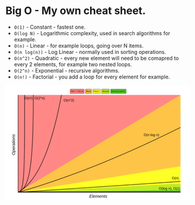 # Big O - My own cheat sheet.

- `O(1)` - Constant - fastest one.
- `O(log N)` - Logarithmic complexity, used in search algorithms for example.
- `O(n)` - Linear - for example loops, going over N items.
- `O(n log(n))` - Log Linear - normally used in sorting operations.
- `O(n^2)` - Quadratic - every new element will need to be comapred to every 2 elements, for example two nested loops.
- `O(2^n)` - Exponential - recursive algorithms.
- `O(n!)` - Factorial - you add a loop for every element for example.

![bigo](BigOChart.png)
